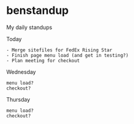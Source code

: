 # benstandup
My daily standups

Today

    - Merge sitefiles for FedEx Rising Star
    - Finish page menu load (and get in testing?)
    - Plan meeting for checkout

Wednesday

    menu load?
    checkout?

Thursday

    menu load?
    checkout?
